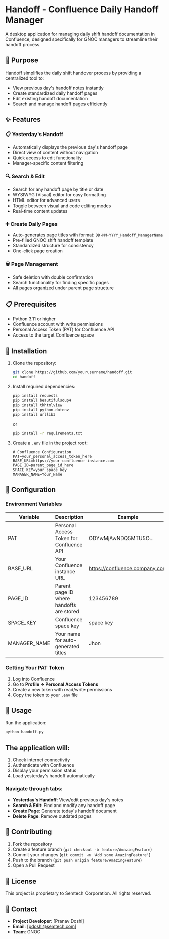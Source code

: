 # Handoff - Confluence Daily Handoff Manager

A desktop application for managing daily shift handoff documentation in Confluence, designed specifically for GNOC managers to streamline their handoff process.

## 🎯 Purpose

Handoff simplifies the daily shift handover process by providing a centralized tool to:
- View previous day's handoff notes instantly
- Create standardized daily handoff pages
- Edit existing handoff documentation
- Search and manage handoff pages efficiently

## ✨ Features

### 📋 Yesterday's Handoff
- Automatically displays the previous day's handoff page
- Direct view of content without navigation
- Quick access to edit functionality
- Manager-specific content filtering

### 🔍 Search & Edit
- Search for any handoff page by title or date
- WYSIWYG (Visual) editor for easy formatting
- HTML editor for advanced users
- Toggle between visual and code editing modes
- Real-time content updates

### ➕ Create Daily Pages
- Auto-generates page titles with format: `DD-MM-YYYY_Handoff_ManagerName`
- Pre-filled GNOC shift handoff template
- Standardized structure for consistency
- One-click page creation

### 🗑️ Page Management
- Safe deletion with double confirmation
- Search functionality for finding specific pages
- All pages organized under parent page structure

## 📋 Prerequisites

- Python 3.11 or higher
- Confluence account with write permissions
- Personal Access Token (PAT) for Confluence API
- Access to the target Confluence space

## 🚀 Installation

1. Clone the repository:
    ```bash
    git clone https://github.com/yourusername/handoff.git
    cd handoff
    ```

2. Install required dependencies:
    ```bash
    pip install requests
    pip install beautifulsoup4
    pip install tkhtmlview
    pip install python-dotenv
    pip install urllib3
    ```

    or

    ```bash
    pip install -r requirements.txt
    ```

3. Create a `.env` file in the project root:
    ```env
    # Confluence Configuration
    PAT=your_personal_access_token_here
    BASE_URL=https://your-confluence-instance.com
    PAGE_ID=parent_page_id_here
    SPACE_KEY=your_space_key
    MANAGER_NAME=Your_Name
    ```

## 🔧 Configuration

### Environment Variables

| Variable     | Description                                         | Example                              |
|--------------|-----------------------------------------------------|--------------------------------------|
| PAT          | Personal Access Token for Confluence API            | ODYwMjAwNDQ5MTU5O...                  |
| BASE_URL     | Your Confluence instance URL                        | https://confluence.company.com       |
| PAGE_ID      | Parent page ID where handoffs are stored            | 123456789                            |
| SPACE_KEY    | Confluence space key                                | space key                            |
| MANAGER_NAME | Your name for auto-generated titles                 | Jhon                                 |

### Getting Your PAT Token
1. Log into Confluence
2. Go to **Profile → Personal Access Tokens**
3. Create a new token with read/write permissions
4. Copy the token to your `.env` file

## 📝 Usage

Run the application:
```bash
python handoff.py
```

## The application will:

1. Check internet connectivity  
2. Authenticate with Confluence  
3. Display your permission status  
4. Load yesterday's handoff automatically  

### Navigate through tabs:
- **Yesterday's Handoff**: View/edit previous day's notes  
- **Search & Edit**: Find and modify any handoff page  
- **Create Page**: Generate today's handoff document  
- **Delete Page**: Remove outdated pages  

## 🤝 Contributing

1. Fork the repository
2. Create a feature branch (`git checkout -b feature/AmazingFeature`)
3. Commit your changes (`git commit -m 'Add some AmazingFeature'`)
4. Push to the branch (`git push origin feature/AmazingFeature`)
5. Open a Pull Request

## 📝 License

This project is proprietary to Semtech Corporation. All rights reserved.

## 👥 Contact

- **Project Developer**: [Pranav Doshi]
- **Email**: [pdoshi@semtech.com]
- **Team**: GNOC
